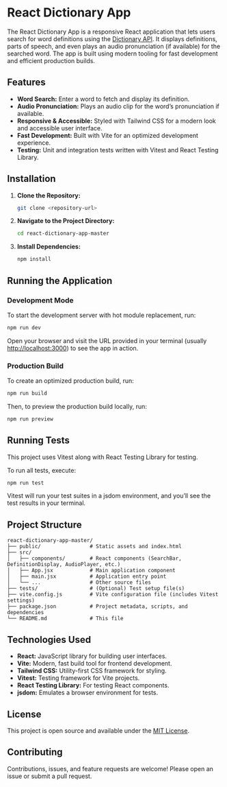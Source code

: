# React Dictionary App

The React Dictionary App is a responsive React application that lets users search for word definitions using the [Dictionary API](https://dictionaryapi.dev/). It displays definitions, parts of speech, and even plays an audio pronunciation (if available) for the searched word. The app is built using modern tooling for fast development and efficient production builds.

## Features

- **Word Search:** Enter a word to fetch and display its definition.
- **Audio Pronunciation:** Plays an audio clip for the word’s pronunciation if available.
- **Responsive & Accessible:** Styled with Tailwind CSS for a modern look and accessible user interface.
- **Fast Development:** Built with Vite for an optimized development experience.
- **Testing:** Unit and integration tests written with Vitest and React Testing Library.

## Installation

1. **Clone the Repository:**

   ```bash
   git clone <repository-url>
   ```

2. **Navigate to the Project Directory:**

   ```bash
   cd react-dictionary-app-master
   ```

3. **Install Dependencies:**

   ```bash
   npm install
   ```

## Running the Application

### Development Mode

To start the development server with hot module replacement, run:

```bash
npm run dev
```

Open your browser and visit the URL provided in your terminal (usually [http://localhost:3000](http://localhost:3000)) to see the app in action.

### Production Build

To create an optimized production build, run:

```bash
npm run build
```

Then, to preview the production build locally, run:

```bash
npm run preview
```

## Running Tests

This project uses Vitest along with React Testing Library for testing.

To run all tests, execute:

```bash
npm run test
```

Vitest will run your test suites in a jsdom environment, and you’ll see the test results in your terminal.

## Project Structure

```
react-dictionary-app-master/
├── public/                # Static assets and index.html
├── src/
│   ├── components/        # React components (SearchBar, DefinitionDisplay, AudioPlayer, etc.)
│   ├── App.jsx            # Main application component
│   ├── main.jsx           # Application entry point
│   └── ...                # Other source files
├── tests/                 # (Optional) Test setup file(s)
├── vite.config.js         # Vite configuration file (includes Vitest settings)
├── package.json           # Project metadata, scripts, and dependencies
└── README.md              # This file
```

## Technologies Used

- **React:** JavaScript library for building user interfaces.
- **Vite:** Modern, fast build tool for frontend development.
- **Tailwind CSS:** Utility-first CSS framework for styling.
- **Vitest:** Testing framework for Vite projects.
- **React Testing Library:** For testing React components.
- **jsdom:** Emulates a browser environment for tests.

## License

This project is open source and available under the [MIT License](LICENSE).

## Contributing

Contributions, issues, and feature requests are welcome! Please open an issue or submit a pull request.
